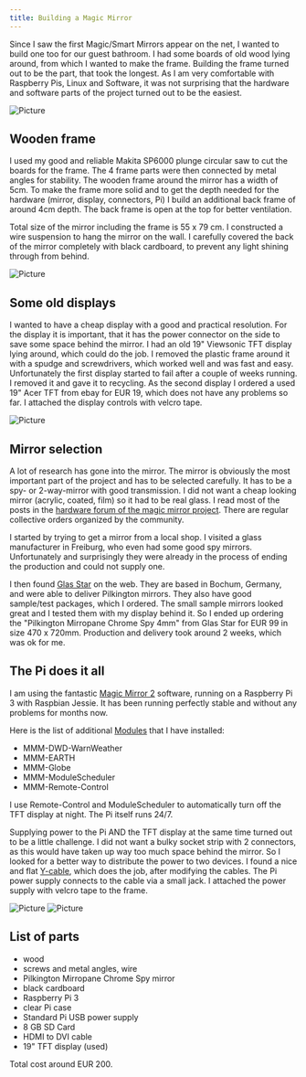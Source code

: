 ```yaml
---
title: Building a Magic Mirror
---
```

Since I saw the first Magic/Smart Mirrors appear on the net, I wanted to build one too for our guest bathroom.
I had some boards of old wood lying around, from which I wanted to make the frame. Building the frame turned out to be the part, that took the longest.
As I am very comfortable with Raspberry Pis, Linux and Software, it was not surprising that the hardware and software parts of the project turned out to be the easiest.

![Picture](/assets/images/magicmirror/IMG_9212.jpg)

## Wooden frame

I used my good and reliable Makita SP6000 plunge circular saw to cut the boards for the frame. The 4 frame parts were then connected by metal angles for stability. The wooden frame around the mirror has a width of 5cm.
To make the frame more solid and to get the depth needed for the hardware (mirror, display, connectors, Pi) I build an additional back frame of around 4cm depth. The back frame is open at the top for better ventilation.

Total size of the mirror including the frame is 55 x 79 cm. I constructed a wire suspension to hang the mirror on the wall.
I carefully covered the back of the mirror completely with black cardboard, to prevent any light shining through from behind.

![Picture](/assets/images/magicmirror/IMG_9210.jpg)

## Some old displays

I wanted to have a cheap display with a good and practical resolution. For the display it is important, that it has the power connector on the side to save some space behind the mirror.
I had an old 19" Viewsonic TFT display lying around, which could do the job. I removed the plastic frame around it with a spudge and screwdrivers, which worked well and was fast and easy. Unfortunately the first display started to fail after a couple of weeks running. I removed it and gave it to recycling. 
As the second display I ordered a used 19" Acer TFT from ebay for EUR 19, which does not have any problems so far.
I attached the display controls with velcro tape.

![Picture](/assets/images/magicmirror/IMG_9229.jpg)

## Mirror selection

A lot of research has gone into the mirror. The mirror is obviously the most important part of the project and has to be selected carefully. It has to be a spy- or 2-way-mirror with good transmission. I did not want a cheap looking mirror (acrylic, coated, film) so it had to be real glass. 
I read most of the posts in the [hardware forum of the magic mirror project](https://forum.magicmirror.builders/category/13/hardware). There are regular collective orders organized by the community.

I started by trying to get a mirror from a local shop. I visited a glass manufacturer in Freiburg, who even had some good spy mirrors. Unfortunately and surprisingly they were already in the process of ending the production and could not supply one.

I then found [Glas Star](https://www.glas-star.de/mirropane-chrome-spy/smart-mirror/) on the web. They are based in Bochum, Germany, and were able to deliver Pilkington mirrors. They also have good sample/test packages, which I ordered. The small sample mirrors looked great and I tested them with my display behind it. So I ended up ordering the "Pilkington Mirropane Chrome Spy 4mm" from Glas Star for EUR 99 in size 470 x 720mm. Production and delivery took around 2 weeks, which was ok for me.

## The Pi does it all

I am using the fantastic [Magic Mirror 2](https://magicmirror.builders) software, running on a Raspberry Pi 3 with Raspbian Jessie. It has been running perfectly stable and without any problems for months now.

Here is the list of additional [Modules](https://github.com/MichMich/MagicMirror/wiki/3rd-Party-Modules) that I have installed:

* MMM-DWD-WarnWeather
* MMM-EARTH
* MMM-Globe
* MMM-ModuleScheduler
* MMM-Remote-Control

I use Remote-Control and ModuleScheduler to automatically turn off the TFT display at night. The Pi itself runs 24/7.

Supplying power to the Pi AND the TFT display at the same time turned out to be a little challenge. I did not want a bulky socket strip with 2 connectors, as this would have taken up way too much space behind the mirror. So I looked for a better way to distribute the power to two devices. I found a nice and flat [Y-cable](https://www.conrad.de/de/hawa-1008272-kaltgeraete-y-kabel-schwarz-235-m-1430165.html), which does the job, after modifying the cables. The Pi power supply connects to the cable via a small jack. I attached the power supply with velcro tape to the frame.

![Picture](/assets/images/magicmirror/IMG_9230.jpg)
![Picture](/assets/images/magicmirror/IMG_9231.jpg)

## List of parts

* wood
* screws and metal angles, wire
* Pilkington Mirropane Chrome Spy mirror
* black cardboard
* Raspberry Pi 3 
* clear Pi case
* Standard Pi USB power supply
* 8 GB SD Card
* HDMI to DVI cable
* 19" TFT display (used)

Total cost around EUR 200.
